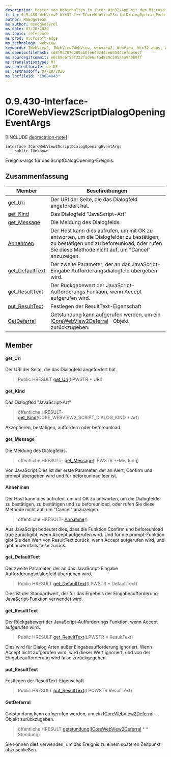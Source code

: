 ```yaml
---
description: Hosten von Webinhalten in ihrer Win32-App mit dem Microsoft Edge WebView2-Steuerelement
title: 0.9.430-WebView2 Win32 C++ ICoreWebView2ScriptDialogOpeningEventArgs
author: MSEdgeTeam
ms.author: msedgedevrel
ms.date: 07/20/2020
ms.topic: reference
ms.prod: microsoft-edge
ms.technology: webview
keywords: IWebView2, IWebView2WebView, webview2, WebView, Win32-apps, Win32, Edge, ICoreWebView2, ICoreWebView2Host, Browser-Steuerelement, Edge-HTML
ms.openlocfilehash: cd8f96787d289ab0fe649244ce665445efdbcecf
ms.sourcegitcommit: e0cb9e6f59f222fade6afa4829c59524a9a9b9ff
ms.translationtype: MT
ms.contentlocale: de-DE
ms.lasthandoff: 07/20/2020
ms.locfileid: "10884043"
---
```

# 0.9.430-Interface-ICoreWebView2ScriptDialogOpeningEventArgs 

[!INCLUDE [deprecation-note](../../includes/deprecation-note.md)]

```
interface ICoreWebView2ScriptDialogOpeningEventArgs
  : public IUnknown
```

Ereignis-args für das ScriptDialogOpening-Ereignis.

## Zusammenfassung

 Member                        | Beschreibungen
--------------------------------|---------------------------------------------
[get_Uri](#get_uri) | Der URI der Seite, die das Dialogfeld angefordert hat.
[get_Kind](#get_kind) | Das Dialogfeld "JavaScript-Art"
[get_Message](#get_message) | Die Meldung des Dialogfelds.
[Annehmen](#accept) | Der Host kann dies aufrufen, um mit OK zu antworten, um die Dialogfelder zu bestätigen, zu bestätigen und zu beforeunload, oder rufen Sie diese Methode nicht auf, um "Cancel" anzuzeigen.
[get_DefaultText](#get_defaulttext) | Der zweite Parameter, der an das JavaScript-Eingabe Aufforderungsdialogfeld übergeben wird.
[get_ResultText](#get_resulttext) | Der Rückgabewert der JavaScript-Aufforderungs Funktion, wenn Accept aufgerufen wird.
[put_ResultText](#put_resulttext) | Festlegen der ResultText-Eigenschaft
[GetDeferral](#getdeferral) | Getstundung kann aufgerufen werden, um ein [ICoreWebView2Deferral](ICoreWebView2Deferral.md) -Objekt zurückzugeben.

## Member

#### get_Uri 

Der URI der Seite, die das Dialogfeld angefordert hat.

> Public HRESULT [get_Uri](#get_uri)(LPWSTR * URI)

#### get_Kind 

Das Dialogfeld "JavaScript-Art"

> öffentliche HRESULT- [get_Kind](#get_kind)(CORE_WEBVIEW2_SCRIPT_DIALOG_KIND * Art)

Akzeptieren, bestätigen, auffordern oder beforeunload.

#### get_Message 

Die Meldung des Dialogfelds.

> öffentliche HRESULT- [get_Message](#get_message)(LPWSTR *-Meldung)

Von JavaScript Dies ist der erste Parameter, der an Alert, Confirm und prompt übergeben wird und für beforeunload leer ist.

#### Annehmen 

Der Host kann dies aufrufen, um mit OK zu antworten, um die Dialogfelder zu bestätigen, zu bestätigen und zu beforeunload, oder rufen Sie diese Methode nicht auf, um "Cancel" anzuzeigen.

> öffentliche HRESULT- [Annahme](#accept)()

Aus JavaScript bedeutet dies, dass die Funktion Confirm und beforeunload true zurückgibt, wenn Accept aufgerufen wird. Und für die prompt-Funktion gibt Sie den Wert von ResultText zurück, wenn Accept aufgerufen wird, und gibt andernfalls false zurück.

#### get_DefaultText 

Der zweite Parameter, der an das JavaScript-Eingabe Aufforderungsdialogfeld übergeben wird.

> Public HRESULT [get_DefaultText](#get_defaulttext)(LPWSTR * DefaultText)

Dies ist der Standardwert, der für das Ergebnis der Eingabeaufforderung JavaScript-Funktion verwendet wird.

#### get_ResultText 

Der Rückgabewert der JavaScript-Aufforderungs Funktion, wenn Accept aufgerufen wird.

> Public HRESULT [get_ResultText](#get_resulttext)(LPWSTR * ResultText)

Dies wird für Dialog Arten außer Eingabeaufforderung ignoriert. Wenn Accept nicht aufgerufen wird, wird dieser Wert ignoriert, und von der Eingabeaufforderung wird false zurückgegeben.

#### put_ResultText 

Festlegen der ResultText-Eigenschaft

> Public HRESULT [put_ResultText](#put_resulttext)(LPCWSTR ResultText)

#### GetDeferral 

Getstundung kann aufgerufen werden, um ein [ICoreWebView2Deferral](ICoreWebView2Deferral.md) -Objekt zurückzugeben.

> öffentliche HRESULT [getstundung](#getdeferral)([ICoreWebView2Deferral](ICoreWebView2Deferral.md) * * Stundung)

Sie können dies verwenden, um das Ereignis zu einem späteren Zeitpunkt abzuschließen.

